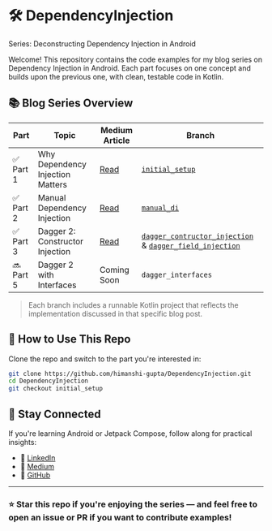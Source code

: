 # 🛠️ DependencyInjection
Series: Deconstructing Dependency Injection in Android

Welcome! This repository contains the code examples for my blog series on Dependency Injection in Android. Each part focuses on one concept and builds upon the previous one, with clean, testable code in Kotlin.


## 📚 Blog Series Overview

| Part | Topic |  Medium Article | Branch |
|------|-------------------------------|-----------------------------|------------|
| ✅ Part 1 | Why Dependency Injection Matters | [Read](https://guptahimanshi.medium.com/part-1-why-dependency-injection-matters-in-android-e9d9b67e32f2) | [`initial_setup`](https://github.com/himanshi-gupta/DependencyInjection/tree/initial_setup) |
| ✅ Part 2 | Manual Dependency Injection | [Read](https://guptahimanshi.medium.com/️-part-2-manual-dependency-injection-the-first-step-3a3beac51680) | [`manual_di`](https://github.com/himanshi-gupta/DependencyInjection/tree/manual_di) |
| ✅ Part 3 | Dagger 2: Constructor Injection  | [Read](https://medium.com/@guptahimanshi/️-part-3-dagger-2-deep-dive-constructor-vs-field-injection-cc9bbe846f7f) | [`dagger_contructor_injection`](https://github.com/himanshi-gupta/DependencyInjection/tree/dagger_contructor_injection) & [`dagger_field_injection`](https://github.com/himanshi-gupta/DependencyInjection/tree/dagger_field_injection)|
| 🔜 Part 5 | Dagger 2 with Interfaces | Coming Soon | `dagger_interfaces` |

> Each branch includes a runnable Kotlin project that reflects the implementation discussed in that specific blog post.


## 📂 How to Use This Repo

Clone the repo and switch to the part you're interested in:

```bash
git clone https://github.com/himanshi-gupta/DependencyInjection.git
cd DependencyInjection
git checkout initial_setup
```
## 🙌 Stay Connected

If you're learning Android or Jetpack Compose, follow along for practical insights:

- 🔗 [LinkedIn](https://www.linkedin.com/in/himanshi-gupta-b341531a4/)
- 🔗 [Medium](https://guptahimanshi.medium.com/)
- 🔗 [GitHub](https://github.com/himanshi-gupta)

---

### ⭐️ Star this repo if you're enjoying the series — and feel free to open an issue or PR if you want to contribute examples!



